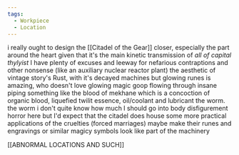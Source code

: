 ```yaml
---
tags:
  - Workpiece
  - Location
---
```

i really ought to design the [[Citadel of the Gear]] closer, especially the part around the heart
given that it's the main kinetic transmission of *all of capital thylyist* I have plenty of excuses and leeway for nefarious contraptions and other nonsense (like an auxiliary nuclear reactor plant)
the aesthetic of vintage story's Rust, with it's decayed machines but glowing runes is amazing, who doesn't love glowing magic goop flowing through insane piping 
	something like the blood of mekhane which is a concoction of organic blood, liquefied twilit essence, oil/coolant and lubricant 
the worm. the worm
i don't quite know how much I should go into body disfigurement horror here but I'd expect that the citadel does house some more practical applications of the cruelties (forced marriages)
maybe make their runes and engravings or similar magicy symbols look like part of the machinery 


[[ABNORMAL LOCATIONS AND SUCH]]
